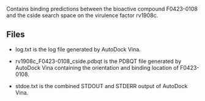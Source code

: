 Contains binding predictions between the bioactive compound F0423-0108 and the cside search space on the virulence factor rv1908c.

## Files

- log.txt is the log file generated by AutoDock Vina.

- rv1908c_F0423-0108_cside.pdbqt is the PDBQT file generated by AutoDock Vina containing the orientation and binding location of F0423-0108.

- stdoe.txt is the combined STDOUT and STDERR output of AutoDock Vina.

